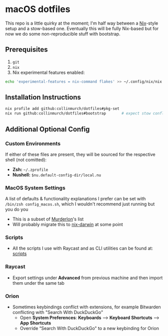 # macOS dotfiles

This repo is a little quirky at the moment; I'm half way between a [Nix](https://nixos.org)-style setup and a stow-based one.
Eventually this will be fully Nix-based but for now we do some non-reproducible stuff with bootstrap.

## Prerequisites

1. `git`
2. `nix`
3. Nix experimental features enabled:

```bash
echo 'experimental-features = nix-command flakes' >> ~/.config/nix/nix.conf
```

## Installation Instructions

```bash
nix profile add github:collinmurch/dotfiles#pkg-set
nix run github:collinmurch/dotfiles#bootstrap       # expect stow conflicts on first run
```

## Additional Optional Config

### Custom Environments

If either of these files are present, they will be sourced for the respective shell (not comitted):

- **Zsh:** `~/.zprofile`
- **Nushell:** `$nu.default-config-dir/local.nu`

### MacOS System Settings

A list of defaults & functionality explanations I prefer can be set with `/bin/zsh config_macos.sh`, which I wouldn't recommend just running but you do you

- This is a subset of [Murderlon](https://github.com/murderlon)'s list
- Will probably migrate this to [nix-darwin](https://github.com/nix-darwin/nix-darwin) at some point

### Scripts

- All the scripts I use with Raycast and as CLI utilities can be found at: [scripts](https://github.com/collinmurch/scripts)

### Raycast

- Export settings under **Advanced** from previous machine and then import them under the same tab

### Orion

- Sometimes keybindings conflict with extensions, for example Bitwarden conflicting with "Search With DuckDuckGo"
  - Open **System Preferences**: **Keyboards** --> **Keyboard Shortcuts** --> **App Shortcuts**
  - Override “Search With DuckDuckGo" to a new keybinding for Orion
